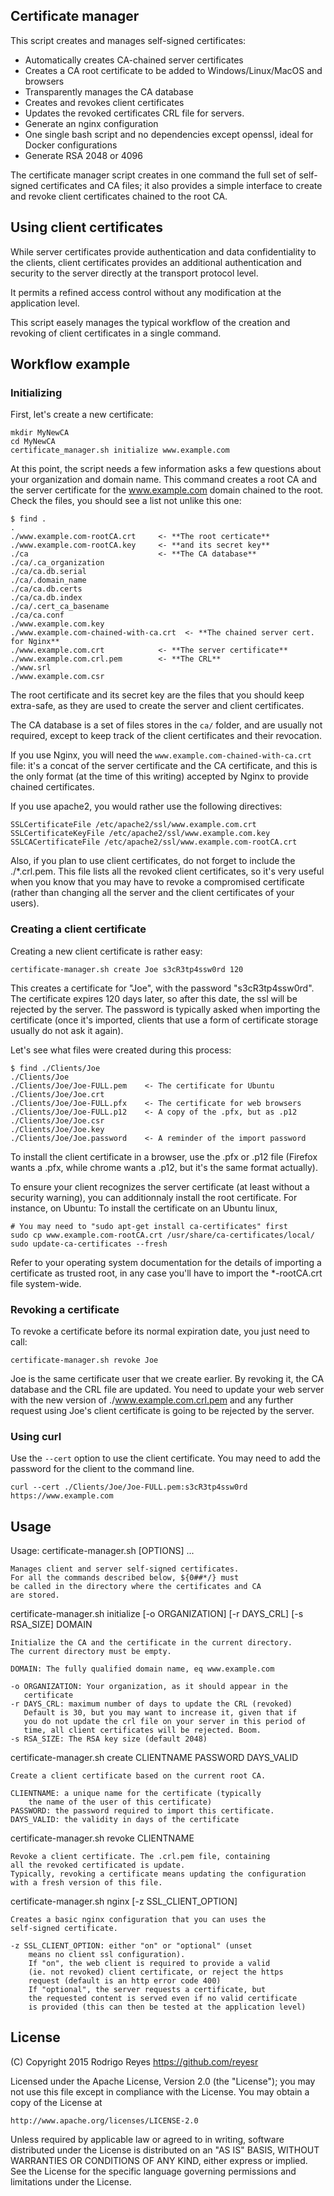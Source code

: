 ## Certificate manager

This script creates and manages self-signed certificates:

- Automatically creates CA-chained server certificates
- Creates a CA root certificate to be added to Windows/Linux/MacOS and browsers
- Transparently manages the CA database
- Creates and revokes client certificates
- Updates the revoked certificates CRL file for servers.
- Generate an nginx configuration
- One single bash script and no dependencies except openssl, ideal for Docker configurations
- Generate RSA 2048 or 4096

The certificate manager script creates in one command the full set of self-signed certificates and CA files; it
also provides a simple interface to create and revoke client certificates chained to the root CA.

## Using client certificates

While server certificates provide authentication and data confidentiality to the clients, client certificates
provides an additional authentication and security to the server directly at the transport protocol level.

It permits a refined access control without any modification at the application level.

This script easely manages the typical workflow of the creation and revoking of client certificates in a single command.

## Workflow example

### Initializing

First, let's create a new certificate:

    mkdir MyNewCA
    cd MyNewCA
    certificate_manager.sh initialize www.example.com

At this point, the script needs a few information asks a few questions about your organization and domain name. This command
creates a root CA and the server certificate for the www.example.com domain chained to the root. 
Check the files, you should see a list not unlike this one:

    $ find .
    .
    ./www.example.com-rootCA.crt     <- **The root certicate**
    ./www.example.com-rootCA.key     <- **and its secret key**
    ./ca                             <- **The CA database**
    ./ca/.ca_organization
    ./ca/ca.db.serial
    ./ca/.domain_name
    ./ca/ca.db.certs
    ./ca/ca.db.index
    ./ca/.cert_ca_basename
    ./ca/ca.conf
    ./www.example.com.key
    ./www.example.com-chained-with-ca.crt  <- **The chained server cert. for Nginx**
    ./www.example.com.crt            <- **The server certificate**
    ./www.example.com.crl.pem        <- **The CRL**
    ./www.srl
    ./www.example.com.csr

The root certificate and its secret key are the files that you should keep extra-safe, as they are used to create the server and client certificates.

The CA database is a set of files stores in the `ca/` folder, and are usually not required, except to
keep track of the client certificates and their revocation. 

If you use Nginx, you will need the `www.example.com-chained-with-ca.crt` file: it's a
concat of the server certificate and the CA certificate, and this is the only format
(at the time of this writing) accepted by Nginx to provide chained certificates.

If you use apache2, you would rather use the following directives:

    SSLCertificateFile /etc/apache2/ssl/www.example.com.crt
    SSLCertificateKeyFile /etc/apache2/ssl/www.example.com.key
    SSLCACertificateFile /etc/apache2/ssl/www.example.com-rootCA.crt

Also, if you plan to use client certificates, do not forget to include the ./*.crl.pem. 
This file lists all the revoked client certificates, so it's very useful when you know that 
you may have to revoke a compromised certificate (rather than changing all the server and the client certificates of
your users).

### Creating a client certificate

Creating a new client certificate is rather easy:

    certificate-manager.sh create Joe s3cR3tp4ssw0rd 120

This creates a certificate for "Joe", with the password "s3cR3tp4ssw0rd". The certificate
expires 120 days later, so after this date, the ssl will be rejected by the server. 
The password is typically asked when importing the certificate (once it's imported, clients that use a form
of certificate storage usually do not ask it again).

Let's see what files were created during this process:

    $ find ./Clients/Joe
    ./Clients/Joe
    ./Clients/Joe/Joe-FULL.pem    <- The certificate for Ubuntu
    ./Clients/Joe/Joe.crt
    ./Clients/Joe/Joe-FULL.pfx    <- The certificate for web browsers
    ./Clients/Joe/Joe-FULL.p12    <- A copy of the .pfx, but as .p12
    ./Clients/Joe/Joe.csr
    ./Clients/Joe/Joe.key
    ./Clients/Joe/Joe.password    <- A reminder of the import password
    
To install the client certificate in a browser, use the .pfx or .p12 file (Firefox wants a .pfx, while 
chrome wants a .p12, but it's the same format actually).
    
To ensure your client recognizes the server certificate (at least without a security warning), you
can additionnaly install the root certificate. For instance, on Ubuntu:
To install the certificate on an Ubuntu linux, 

    # You may need to "sudo apt-get install ca-certificates" first
    sudo cp www.example.com-rootCA.crt /usr/share/ca-certificates/local/
    sudo update-ca-certificates --fresh

Refer to your operating system documentation for the details of importing a certificate as trusted root, 
in any case you'll have to import the *-rootCA.crt file system-wide. 

### Revoking a certificate

To revoke a certificate before its normal expiration date, you just need to call:
    
    certificate-manager.sh revoke Joe

Joe is the same certificate user that we create earlier. By revoking it, the CA database
and the CRL file are updated. You need to update your web server with the new version
of ./www.example.com.crl.pem and any further request using Joe's client certificate
is going to be rejected by the server.

### Using curl

Use the `--cert` option to use the client certificate. You may need to add the password for the
client to the command line.

    curl --cert ./Clients/Joe/Joe-FULL.pem:s3cR3tp4ssw0rd https://www.example.com
     
## Usage

Usage: certificate-manager.sh [OPTIONS] ...

    Manages client and server self-signed certificates.
    For all the commands described below, ${0##*/} must
    be called in the directory where the certificates and CA
    are stored.

certificate-manager.sh initialize [-o ORGANIZATION] [-r DAYS_CRL] [-s RSA_SIZE] DOMAIN

    Initialize the CA and the certificate in the current directory.
    The current directory must be empty.

    DOMAIN: The fully qualified domain name, eq www.example.com

    -o ORGANIZATION: Your organization, as it should appear in the
       certificate
    -r DAYS_CRL: maximum number of days to update the CRL (revoked)
       Default is 30, but you may want to increase it, given that if
       you do not update the crl file on your server in this period of
       time, all client certificates will be rejected. Boom.
    -s RSA_SIZE: The RSA key size (default 2048)

certificate-manager.sh create CLIENTNAME PASSWORD DAYS_VALID

    Create a client certificate based on the current root CA.

    CLIENTNAME: a unique name for the certificate (typically
        the name of the user of this certificate)
    PASSWORD: the password required to import this certificate.
    DAYS_VALID: the validity in days of the certificate

certificate-manager.sh revoke CLIENTNAME

    Revoke a client certificate. The .crl.pem file, containing
    all the revoked certificated is update.
    Typically, revoking a certificate means updating the configuration
    with a fresh version of this file.

certificate-manager.sh nginx [-z SSL_CLIENT_OPTION]

    Creates a basic nginx configuration that you can uses the
    self-signed certificate.

    -z SSL_CLIENT_OPTION: either "on" or "optional" (unset
        means no client ssl configuration).
        If "on", the web client is required to provide a valid
        (ie. not revoked) client certificate, or reject the https
        request (default is an http error code 400)
        If "optional", the server requests a certificate, but
        the requested content is served even if no valid certificate
        is provided (this can then be tested at the application level)


## License

(C) Copyright 2015 Rodrigo Reyes https://github.com/reyesr

Licensed under the Apache License, Version 2.0 (the "License");
you may not use this file except in compliance with the License.
You may obtain a copy of the License at

    http://www.apache.org/licenses/LICENSE-2.0

Unless required by applicable law or agreed to in writing, software
distributed under the License is distributed on an "AS IS" BASIS,
WITHOUT WARRANTIES OR CONDITIONS OF ANY KIND, either express or implied.
See the License for the specific language governing permissions and
limitations under the License.
